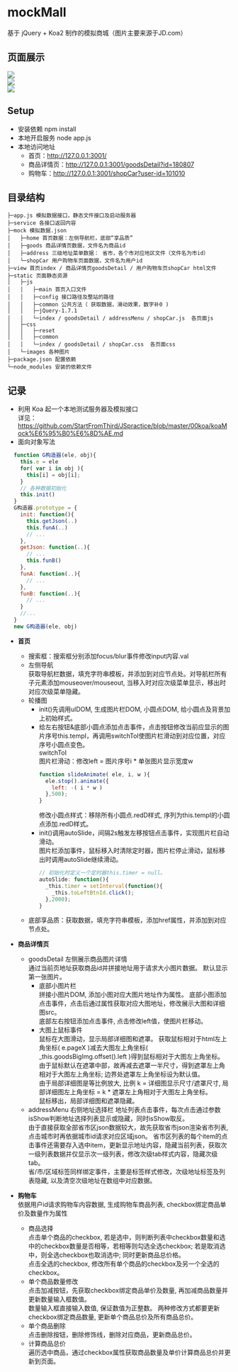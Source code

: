 # mockMall  
基于 jQuery + Koa2 制作的模拟商城（图片主要来源于JD.com）
## 页面展示
  <img align="middle" src="https://raw.githubusercontent.com/StartFromThird/mockMall/master/show/index.PNG"/>
  <br />  
  <img align="middle" src="https://raw.githubusercontent.com/StartFromThird/mockMall/master/show/detail.PNG"/>
  <br />  
  <img align="middle" src="https://raw.githubusercontent.com/StartFromThird/mockMall/master/show/shopCar.PNG"/>  

## Setup  
* 安装依赖 npm install  
* 本地开启服务 node app.js  
* 本地访问地址  
  * 首页：http://127.0.0.1:3001/    
  * 商品详情页：http://127.0.0.1:3001/goodsDetail?id=180807
  * 购物车：http://127.0.0.1:3001/shopCar?user-id=101010  

## 目录结构  
```
├─app.js 模拟数据接口，静态文件接口及启动服务器
├─service 各接口返回内容  
├─mock 模拟数据.json
│   ├─home 首页数据：左侧导航栏，底部“享品质”
│   ├─goods 商品详情页数据，文件名为商品id
│   ├─address 三级地址菜单数据： 省市，各个市对应地区文件（文件名为市id）
│   └─shopCar 用户购物车页面数据，文件名为用户id
├─view 首页index / 商品详情页goodsDetail / 用户购物车页shopCar html文件
├─static 页面静态资源    
│   ├─js
│   │   ├─main 首页入口文件  
│   │   ├─config 接口路径及整站的路径
│   │   ├─common 公共方法（ 获取数据，滑动效果，数字补0 )
│   │   ├─jQuery-1.7.1
│   │   └─index / goodsDetail / addressMenu / shopCar.js  各页面js
│   ├─css
│   │   ├─reset 
│   │   ├─common
│   │   └─index / goodsDetail / shopCar.css  各页面css
│   └─images 各种图片
├─package.json 配置依赖
└─node_modules 安装的依赖文件

```
## 记录  
* 利用 Koa 起一个本地测试服务器及模拟接口  
  详见：https://github.com/StartFromThird/JSpractice/blob/master/00koa/koaMock%E6%95%B0%E6%8D%AE.md  
* 面向对象写法  
```javascript
  function G构造器(ele, obj){
    this.e = ele
    for( var i in obj ){
      this[i] = obj[i];
    }
    // 各种数据初始化
    this.init()
  }
  G构造器.prototype = {
    init: function(){
      this.getJson(..)
      this.funA(..)
      // ...
    },
    getJson: function(..){
      // ...
      this.funB()
    },
    funA: function(..){
      // ...
    },
    funB: function(..){
      // ...
    }
    //...
  }
  new G构造器(ele, obj)
```
* **首页**
  * 搜索框：搜索框分别添加focus/blur事件修改input内容.val  
  * 左侧导航  
    获取导航栏数据，填充字符串模板，并添加到对应节点处。对导航栏所有子元素添加mouseover/mouseout, 当移入时对应次级菜单显示，移出时对应次级菜单隐藏。
  * 轮播图  
    * init()先调用ulDOM, 生成图片栏DOM, 小圆点DOM, 给小圆点及背景加上初始样式。  
    * 给左右按钮&底部小圆点添加点击事件，点击按钮修改当前应显示的图片序号this.tempI，再调用switchToI使图片栏滑动到对应位置，对应序号小圆点变色。  
      switchToI  
        图片栏滑动：修改left = 图片序号i * 单张图片显示宽度w  
        ```javascript    
        function slideAnimate( ele, i, w ){
          ele.stop().animate({
            left: -( i * w )
          },500);
        }
        ```
      修改小圆点样式：移除所有小圆点.redD样式, 序列为this.tempI的小圆点添加.redD样式。
    * init()调用autoSlide，间隔2s触发左移按钮点击事件，实现图片栏自动滑动。  
      图片栏添加事件，鼠标移入时清除定时器，图片栏停止滑动，鼠标移出时调用autoSlide继续滑动。  
      ```javascript
      // 初始化时定义一个定时器this.timer = null。 
      autoSlide: function(){
        _this.timer = setInterval(function(){
          _this.toLeftBtnId.click();
        },2000);
      }
      ```
  * 底部享品质：获取数据，填充字符串模板，添加href属性，并添加到对应节点处。  

* **商品详情页**  
  * goodsDetail 左侧展示商品图片详情  
    通过当前页地址获取商品id并拼接地址用于请求大小图片数据。 默认显示第一张图片。  
    * 底部小图片栏  
      拼接小图片DOM, 添加小图对应大图片地址作为属性。 
      底部小图添加点击事件，点击后通过属性获取对应大图地址，修改展示大图和详细图src。  
      底部左右按钮添加点击事件, 点击修改left值，使图片栏移动。
    * 大图上鼠标事件  
      鼠标在大图滑动，显示局部详细图和遮罩。 
      获取鼠标相对于html左上角坐标( e.pageX )减去大图左上角坐标( _this.goodsBigImg.offset().left )得到鼠标相对于大图左上角坐标。 由于鼠标默认在遮罩中部，故再减去遮罩一半尺寸，得到遮罩左上角相对于大图左上角坐标; 边界处遮罩左上角坐标设为默认值。  
      由于局部详细图是等比例放大, 比例 k = 详细图显示尺寸/遮罩尺寸, 局部详细图左上角坐标 = k * 遮罩左上角相对于大图左上角坐标。  
      鼠标移出，局部详细图和遮罩隐藏。
  * addressMenu 右侧地址选择栏 
    地址列表点击事件，每次点击通过参数isShow判断地址选择列表显示或隐藏，同时isShow取反。  
    由于直接获取全部省市区json数据较大，故先获取省市json渲染省市列表, 点击城市时再依据城市id请求对应区域json。
    省市区列表的每个item的点击事件还需要存入选中item，更新显示地址内容，隐藏当前列表，获取次一级列表数据并仅显示次一级列表，修改次级tab样式内容，隐藏次级tab。  
    省/市/区域标签同样绑定事件，主要是标签样式修改，次级地址标签及列表隐藏, 以及清空次级地址在数组中对应数据。  

* **购物车**  
  依据用户id请求购物车内容数据, 生成购物车商品列表, checkbox绑定商品单价及数量作为属性  
  * 商品选择  
    点击单个商品的checkbox, 若是选中，则判断列表中checkbox数量和选中的checkbox数量是否相等，若相等则勾选全选checkbox; 若是取消选中，则全选checkbox也取消选中; 同时更新商品总价格。    
    点击全选的checkbox, 修改所有单个商品的checkbox及另一个全选的checkbox。  
  * 单个商品数量修改  
    点击加减按钮，先获取checkbox绑定商品单价及数量, 再加减商品数量并更新数量输入框数值。  
    数量输入框直接输入数值, 保证数值为正整数。
    两种修改方式都要更新checkbox绑定商品数量, 更新单个商品总价及所有商品总价。  
  * 单个商品删除  
    点击删除按钮，删除修饰线，删除对应商品，更新商品总价。  
  * 计算商品总价  
    遍历选中商品，通过checkbox属性获取商品数量及单价计算商品总价并更新到页面。  


